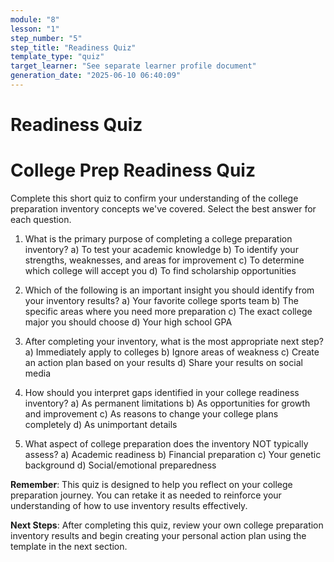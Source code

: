 ```yaml
---
module: "8"
lesson: "1"
step_number: "5"
step_title: "Readiness Quiz"
template_type: "quiz"
target_learner: "See separate learner profile document"
generation_date: "2025-06-10 06:40:09"
---
```


# Readiness Quiz

# College Prep Readiness Quiz

Complete this short quiz to confirm your understanding of the college preparation inventory concepts we've covered. Select the best answer for each question.

1. What is the primary purpose of completing a college preparation inventory?
   a) To test your academic knowledge
   b) To identify your strengths, weaknesses, and areas for improvement
   c) To determine which college will accept you
   d) To find scholarship opportunities

2. Which of the following is an important insight you should identify from your inventory results?
   a) Your favorite college sports team
   b) The specific areas where you need more preparation
   c) The exact college major you should choose
   d) Your high school GPA

3. After completing your inventory, what is the most appropriate next step?
   a) Immediately apply to colleges
   b) Ignore areas of weakness
   c) Create an action plan based on your results
   d) Share your results on social media

4. How should you interpret gaps identified in your college readiness inventory?
   a) As permanent limitations
   b) As opportunities for growth and improvement
   c) As reasons to change your college plans completely
   d) As unimportant details

5. What aspect of college preparation does the inventory NOT typically assess?
   a) Academic readiness
   b) Financial preparation
   c) Your genetic background
   d) Social/emotional preparedness

**Remember**: This quiz is designed to help you reflect on your college preparation journey. You can retake it as needed to reinforce your understanding of how to use inventory results effectively.

**Next Steps**: After completing this quiz, review your own college preparation inventory results and begin creating your personal action plan using the template in the next section.